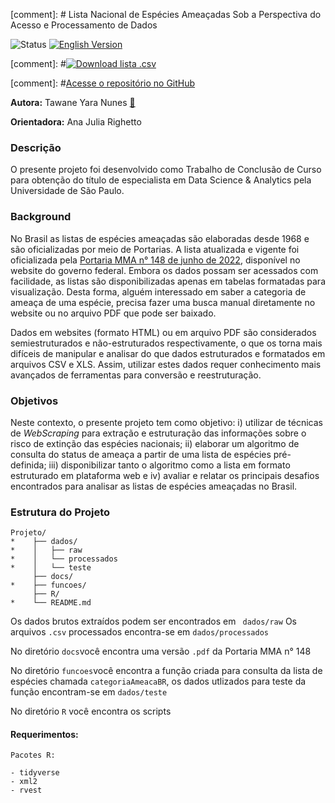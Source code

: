 
[comment]: # Lista Nacional de Espécies Ameaçadas Sob a Perspectiva do Acesso e Processamento de Dados


![Status](https://img.shields.io/badge/Status-Em%20andamento-green)  [![English Version](https://img.shields.io/badge/English%20Version-Here!-9cf)](https://github.com/tawnunes/categoria-ameaca-BR/blob/master/README.en.md)

[comment]: #[![Download lista .csv](https://img.shields.io/badge/Download%20da%20lista%20em%20.csv-Clique%20aqui!-important)](dados/processados/lista_especies_ameacadas_P148.csv) 

[comment]: #[Acesse o repositório no GitHub](https://github.com/tawnunes/categoria-ameaca-BR)


**Autora:** Tawane Yara Nunes [📧](mailto:taw.ynunes@gmail.com)

**Orientadora:** Ana Julia Righetto


### Descrição

O presente projeto foi desenvolvido como Trabalho de Conclusão de Curso para obtenção do título de especialista em Data Science & Analytics pela Universidade de São Paulo.


### Background

No Brasil as listas de espécies ameaçadas são elaboradas desde 1968 e são oficializadas por meio de Portarias. A lista atualizada e vigente foi oficializada pela [Portaria MMA n° 148 de junho de 2022](https://www.in.gov.br/en/web/dou/-/portaria-mma-n-148-de-7-de-junho-de-2022-406272733), disponível no website do governo federal. Embora os dados possam ser acessados com facilidade, as listas são disponibilizadas apenas em tabelas formatadas para visualização. Desta forma, alguém interessado em saber a categoria de ameaça de uma espécie, precisa fazer uma busca manual diretamente no website ou no arquivo PDF que pode ser baixado.

Dados em websites (formato HTML) ou em arquivo PDF são considerados semiestruturados e não-estruturados respectivamente, o que os torna mais difíceis de manipular e analisar do que dados estruturados e formatados em arquivos CSV e XLS. Assim, utilizar estes dados requer conhecimento mais avançados de ferramentas para conversão e reestruturação.

### Objetivos

Neste contexto, o presente projeto tem como objetivo: i) utilizar de técnicas de *WebScraping* para extração e estruturação das informações sobre o risco de extinção das espécies nacionais; ii) elaborar um algoritmo de consulta do status de ameaça a partir de uma lista de espécies pré-definida; iii) disponibilizar tanto o algoritmo como a lista em formato estruturado em plataforma web e iv) avaliar e relatar os principais desafios encontrados para analisar as listas de espécies ameaçadas no Brasil.

### Estrutura do Projeto

```
Projeto/
*    ├── dados/
*    │   ├── raw
*    │   └── processados
*    │   └── teste
     ├── docs/
*    ├── funcoes/
     ├── R/
*    └── README.md
```

Os dados brutos extraídos podem ser encontrados em ``` dados/raw```
Os arquivos ```.csv``` processados encontra-se em ```dados/processados```

No diretório ```docs```você encontra uma versão ```.pdf``` da Portaria MMA n° 148

No diretório ```funcoes```você encontra a função criada para consulta da lista de espécies
chamada ```categoriaAmeacaBR```, os dados utlizados para teste da função encontram-se em ```dados/teste```

No diretório ```R``` você encontra os scripts


#### Requerimentos:

```
Pacotes R:

- tidyverse
- xml2
- rvest
```
